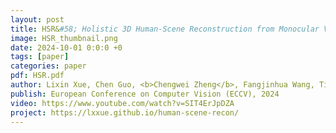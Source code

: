 ```yaml
---
layout: post
title: HSR&#58; Holistic 3D Human-Scene Reconstruction from Monocular Videos
image: HSR_thumbnail.png
date: 2024-10-01 0:0:0 +0
tags: [paper]
categories: paper
pdf: HSR.pdf
author: Lixin Xue, Chen Guo, <b>Chengwei Zheng</b>, Fangjinhua Wang, Tianjian Jiang, Hsuan-I Ho, Manuel Kaufmann, Jie Song, Otmar Hilliges
publish: European Conference on Computer Vision (ECCV), 2024
video: https://www.youtube.com/watch?v=SIT4ErJpDZA
project: https://lxxue.github.io/human-scene-recon/
---
```

